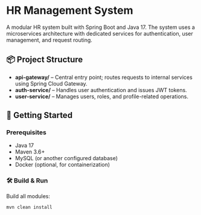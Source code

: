 # HR Management System

A modular HR system built with Spring Boot and Java 17. The system uses a microservices architecture with dedicated services for authentication, user management, and request routing.

## 📦 Project Structure

- **api-gateway/** – Central entry point; routes requests to internal services using Spring Cloud Gateway.
- **auth-service/** – Handles user authentication and issues JWT tokens.
- **user-service/** – Manages users, roles, and profile-related operations.

## 🚀 Getting Started

### Prerequisites
- Java 17
- Maven 3.6+
- MySQL (or another configured database)
- Docker (optional, for containerization)

### 🛠️ Build & Run

Build all modules:

```bash
mvn clean install
